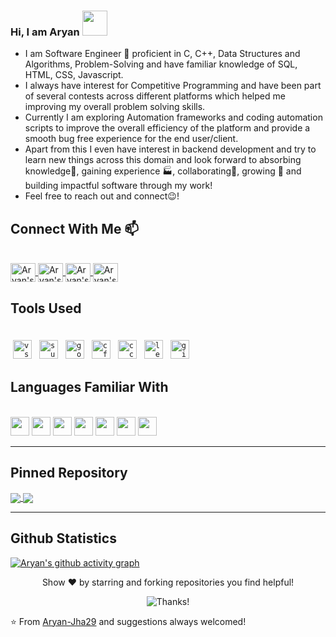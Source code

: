 ### Hi, I am Aryan <img src="https://media.giphy.com/media/fYSnHlufseco8Fh93Z/giphy.gif" width="40">

- I am Software Engineer 🚀
proficient in C, C++, Data Structures and Algorithms, Problem-Solving and have familiar knowledge of SQL, HTML, CSS, Javascript.<br/> 
- I always have interest for Competitive Programming and have been part of several contests across different platforms which helped me improving my overall problem solving skills.<br/>
- Currently I am exploring Automation frameworks and coding automation scripts to improve the overall efficiency of the platform and provide a smooth bug free experience for the end user/client.<br/>
- Apart from this I even have interest in backend development and try to learn new things across this domain and look forward to absorbing knowledge🧠, gaining experience 🏭, collaborating🤝, growing 🌱 and building impactful software through my work!<br/>
- Feel free to reach out and connect😉!

## **Connect With Me** 📫

<br/>
<a href="https://www.linkedin.com/in/aryan-jha-a5b2921a7/"> 
  <img align="center" alt="Aryan's LinkdeIn" width=40 height=30 src="https://cdn.jsdelivr.net/npm/simple-icons@v3/icons/linkedin.svg" /> 
</a>
<a href="https://www.instagram.com/aryan_jha_29/"> 
  <img align="center" alt="Aryan's Instagram" width=40 height=30 src="https://cdn.jsdelivr.net/npm/simple-icons@v3/icons/instagram.svg" /> 
</a>
<a href="mailto:aryanjha595@gmail.com?subject=Hey%20Aryan,%20from%20Github" target="_blank/"> 
   <img align="center" alt="Aryan's Mail" width=40 height=30 src="https://cdn.jsdelivr.net/npm/simple-icons@v3/icons/gmail.svg" /> 
</a>
<a href="https://auth.geeksforgeeks.org/user/aryanjha595/profile/"> 
  <img align="center" alt="Aryan's GFG" width=40 height=30 src="https://cdn.jsdelivr.net/npm/simple-icons@v3/icons/geeksforgeeks.svg" /> 
</a> 
<br/>

## **Tools Used**

</br>
<code><img style="vertical-align:top; margin:4px" alt="vscode" width="30px" src="https://cdn.jsdelivr.net/npm/simple-icons@v3/icons/visualstudiocode.svg"></code>
<code><img style="vertical-align:top; margin:4px" alt="sublime" width="30px" src="https://cdn.jsdelivr.net/npm/simple-icons@v3/icons/sublimetext.svg"></code>
<code><img style="vertical-align:top; margin:4px" alt="googlechrome" width="30px" src="https://cdn.jsdelivr.net/npm/simple-icons@3/icons/googlechrome.svg"></code>
<code><img style="vertical-align:top; margin:4px" alt="cf" width="30px" src="https://cdn.jsdelivr.net/npm/simple-icons@v3/icons/codeforces.svg"></code>
<code><img style="vertical-align:top; margin:4px" alt="cc" width="30px" src="https://cdn.jsdelivr.net/npm/simple-icons@v3/icons/codechef.svg"></code>
<code><img style="vertical-align:top; margin:4px" alt="leetcode" width="30px" src="https://cdn.jsdelivr.net/npm/simple-icons@v3/icons/leetcode.svg"></code>
<code><img style="vertical-align:top; margin:4px" alt="github" width="30px" src="https://cdn.jsdelivr.net/npm/simple-icons@v3/icons/github.svg"></code>
</br>

## **Languages Familiar With**

</br>
<code><img height="30" src="https://cdn.jsdelivr.net/npm/simple-icons@v3/icons/c.svg"></code>
<code><img height="30" src="https://cdn.jsdelivr.net/npm/simple-icons@v3/icons/cplusplus.svg"></code>
<code><img height="30" src="https://cdn.jsdelivr.net/npm/simple-icons@v3/icons/mysql.svg"></code>
<code><img height="30" src="https://cdn.jsdelivr.net/npm/simple-icons@v3/icons/html5.svg"></code>
<code><img height="30" src="https://cdn.jsdelivr.net/npm/simple-icons@v3/icons/css3.svg"></code>
<code><img height="30" src="https://cdn.jsdelivr.net/npm/simple-icons@v3/icons/javascript.svg"></code>
<code><img height="30" src="https://cdn.jsdelivr.net/npm/simple-icons@v3/icons/java.svg"></code>
</br>

---

## **Pinned Repository**
<a href="https://github.com/Aryan-Jha29/CF-MultiTasker">
 <img align="center" src="https://github-readme-stats.vercel.app/api/pin/?username=Aryan-Jha29&theme=tokyonight&repo=CF-MultiTasker"/>
</a>
<a href="https://github.com/Aryan-Jha29/Invoice-Management-System">
 <img align="center" src="https://github-readme-stats.vercel.app/api/pin/?username=Aryan-Jha29&theme=tokyonight&repo=Invoice-Management-System"/>
</a>

---
## **Github Statistics**
[![Aryan's github activity graph](https://github-readme-activity-graph.vercel.app/graph?username=Aryan-Jha29&bg_color=38384d&color=9e4c6d&line=9e4c98&point=161313&area=true&hide_border=true)](https://github.com/Aryan-Jha29/github-readme-activity-graph)
<p align="center">Show ❤️ by starring and forking repositories you find helpful! </p>
<p align="center"><img src="https://camo.githubusercontent.com/7da528df692aea867b90800324488b633f5a8328d74c05a02c26483c0a267799/68747470733a2f2f696d672e736869656c64732e696f2f62616467652f5468616e6b73253230666f722532307669736974696e672d212d3145414544422e737667" alt="Thanks!" data-canonical-src="https://img.shields.io/badge/Thanks%20for%20visiting-!-1EAEDB.svg" style="max-width:100%;"> </p>

⭐️ From [Aryan-Jha29](https://github.com/Aryan-Jha29) and suggestions always welcomed!
<br/>
